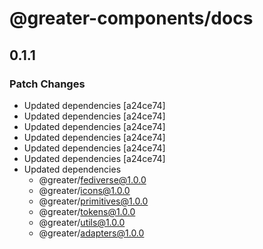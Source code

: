 # @greater-components/docs

## 0.1.1

### Patch Changes

- Updated dependencies [a24ce74]
- Updated dependencies [a24ce74]
- Updated dependencies [a24ce74]
- Updated dependencies [a24ce74]
- Updated dependencies [a24ce74]
- Updated dependencies [a24ce74]
- Updated dependencies
  - @greater/fediverse@1.0.0
  - @greater/icons@1.0.0
  - @greater/primitives@1.0.0
  - @greater/tokens@1.0.0
  - @greater/utils@1.0.0
  - @greater/adapters@1.0.0
